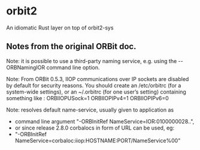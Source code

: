 # orbit2

An idiomatic Rust layer on top of orbit2-sys

## Notes from the original ORBit doc.

Note: it is possible to use a third-party naming service, e.g. using the --ORBNamingIOR command
line option.

Note: From ORBit 0.5.3, IIOP communications over IP sockets are disabled by default for security reasons.
You should create an /etc/orbitrc (for a system-wide settings), or an ~/.orbitrc (for one user’s
setting) containing something like :
ORBIIOPUSock=1
ORBIIOPIPv4=1
ORBIIOPIPv6=0


Note: resolves default name-service, usually given to application as
 * command line argument "-ORBInitRef NameService=IOR:0100000028..",
 * or since release 2.8.0 corbalocs in form of URL can be used, eg:
 * "-ORBInitRef NameService=corbaloc:iiop:HOSTNAME:PORT/NameService%00"
